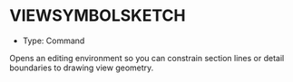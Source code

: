 # VIEWSYMBOLSKETCH

- Type: Command

Opens an editing environment so you can constrain section lines or detail boundaries to drawing view geometry.
